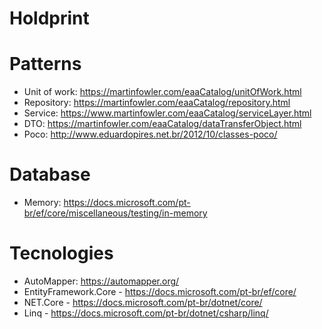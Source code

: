 # Holdprint

# Patterns

  - Unit of work: https://martinfowler.com/eaaCatalog/unitOfWork.html
  - Repository: https://martinfowler.com/eaaCatalog/repository.html
  - Service: https://www.martinfowler.com/eaaCatalog/serviceLayer.html
  - DTO: https://martinfowler.com/eaaCatalog/dataTransferObject.html
  - Poco: http://www.eduardopires.net.br/2012/10/classes-poco/
  
# Database
  
  - Memory: https://docs.microsoft.com/pt-br/ef/core/miscellaneous/testing/in-memory
  
# Tecnologies

  - AutoMapper: https://automapper.org/
  - EntityFramework.Core - https://docs.microsoft.com/pt-br/ef/core/
  - NET.Core - https://docs.microsoft.com/pt-br/dotnet/core/
  - Linq - https://docs.microsoft.com/pt-br/dotnet/csharp/linq/
  
  
